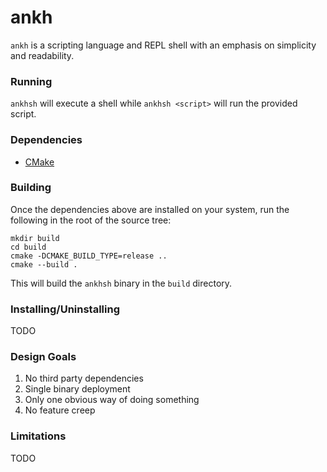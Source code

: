 # ankh

`ankh` is a scripting language and REPL shell with an emphasis on simplicity and readability.

### Running

`ankhsh` will execute a shell while `ankhsh <script>` will run the provided script.

### Dependencies

- [CMake](https://cmake.org/)

### Building

Once the dependencies above are installed on your system, run the following in the root of the source tree:

```
mkdir build
cd build
cmake -DCMAKE_BUILD_TYPE=release ..
cmake --build .
```

This will build the `ankhsh` binary in the `build` directory.

### Installing/Uninstalling

TODO

### Design Goals

1. No third party dependencies
2. Single binary deployment
3. Only one obvious way of doing something
4. No feature creep

### Limitations

TODO
